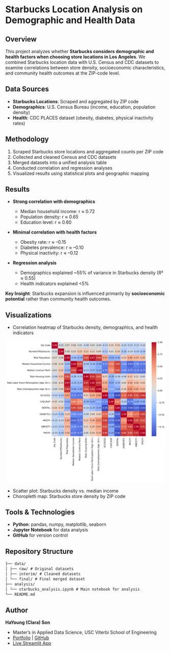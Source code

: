 # Starbucks Location Analysis on Demographic and Health Data

## Overview
This project analyzes whether **Starbucks considers demographic and health factors when choosing store locations in Los Angeles**. We combined Starbucks location data with U.S. Census and CDC datasets to examine correlations between store density, socioeconomic characteristics, and community health outcomes at the ZIP-code level.

## Data Sources
- **Starbucks Locations**: Scraped and aggregated by ZIP code  
- **Demographics**: U.S. Census Bureau (income, education, population density)  
- **Health**: CDC PLACES dataset (obesity, diabetes, physical inactivity rates)  

## Methodology
1. Scraped Starbucks store locations and aggregated counts per ZIP code  
2. Collected and cleaned Census and CDC datasets  
3. Merged datasets into a unified analysis table  
4. Conducted correlation and regression analyses  
5. Visualized results using statistical plots and geographic mapping  

## Results
- **Strong correlation with demographics**  
  - Median household income: r ≈ 0.72  
  - Population density: r ≈ 0.65  
  - Education level: r ≈ 0.60  

- **Minimal correlation with health factors**  
  - Obesity rate: r ≈ –0.15  
  - Diabetes prevalence: r ≈ –0.10  
  - Physical inactivity: r ≈ –0.12  

- **Regression analysis**  
  - Demographics explained ~55% of variance in Starbucks density (R² ≈ 0.55)  
  - Health indicators explained <5%  

**Key Insight**: Starbucks expansion is influenced primarily by **socioeconomic potential** rather than community health outcomes.

## Visualizations
- Correlation heatmap of Starbucks density, demographics, and health indicators

<img src="starbucks%20correlation%20matrix.png" alt="Starbucks Correlation Matrix" width="800"/>

- Scatter plot: Starbucks density vs. median income  
- Choropleth map: Starbucks store density by ZIP code  

## Tools & Technologies
- **Python**: pandas, numpy, matplotlib, seaborn  
- **Jupyter Notebook** for data analysis  
- **GitHub** for version control  

## Repository Structure
```
├── data/
│ ├── raw/ # Original datasets
│ ├── interim/ # Cleaned datasets
│ └── final/ # Final merged dataset
├── analysis/
│ └── starbucks_analysis.ipynb # Main notebook for analysis
└── README.md
```


## Author
**HaYoung (Clara) Son**  
- Master’s in Applied Data Science, USC Viterbi School of Engineering  
- [Portfolio](https://www.notion.so/Welcome-to-Clara-s-Portfolio-27caee11431780948e93e8b2dd405509) | [GitHub](https://github.com/clarason14)
- [Live Streamlit App](https://starbuckslocationanalysisondemographicandhealthdata-7gbzvjhmuy.streamlit.app)
